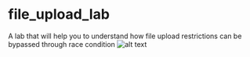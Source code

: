 # file_upload_lab
A lab that will help you to understand how file upload restrictions can be bypassed through race condition
![alt text](logo.jpg)

